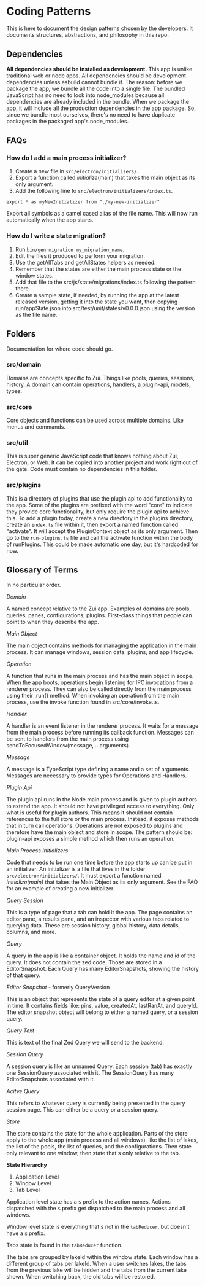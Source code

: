 # Coding Patterns

This is here to document the design patterns chosen by the developers. It documents structures, abstractions, and philosophy in this repo.

## Dependencies

**All dependencies should be installed as development.** This app is unlike traditional web or node apps. All dependencies should be development dependencies unless esbuild cannot bundle it. The reason: before we package the app, we bundle all the code into a single file. The bundled JavaScript has no need to look into node_modules because all dependencies are already included in the bundle. When we package the app, it will include all the production dependencies in the app package. So, since we bundle most ourselves, there's no need to have duplicate packages in the packaged app's node_modules.

## FAQs

### How do I add a main process initializer?

1. Create a new file in `src/electron/initializers/`.
2. Export a function called _initialize_(main) that takes the main object as its only argument.
3. Add the following line to `src/electron/initializers/index.ts`.

```
export * as myNewInitializer from "./my-new-initializer"
```

Export all symbols as a camel cased alias of the file name. This will now run automatically when the app starts.

### How do I write a state migration?

1. Run `bin/gen migration my_migration_name`.
2. Edit the files it produced to perform your migration.
3. Use the getAllTabs and getAllStates helpers as needed.
4. Remember that the states are either the main process state or the window states.
5. Add that file to the src/js/state/migrations/index.ts following the pattern there.
6. Create a sample state, if needed, by running the app at the latest released version, getting it into the state you want, then copying run/appState.json into src/test/unit/states/v0.0.0.json using the version as the file name.

## Folders

Documentation for where code should go.

### src/domain

Domains are concepts specific to Zui. Things like pools, queries, sessions, history. A domain can contain operations, handlers, a plugin-api, models, types.

### src/core

Core objects and functions can be used across multiple domains. Like menus and commands.

### src/util

This is super generic JavaScript code that knows nothing about Zui, Electron, or Web. It can be copied into another project and work right out of the gate. Code must contain no dependencies in this folder.

### src/plugins

This is a directory of plugins that use the plugin api to add functionality to the app. Some of the plugins are prefixed with the word "core" to indicate they provide core functionality, but only require the plugin api to achieve this. To add a plugin today, create a new directory in the plugins directory, create an `index.ts` file within it, then export a named function called "activate". It will accept the PluginContext object as its only argument. Then go to the `run-plugins.ts` file and call the activate function within the body of runPlugins. This could be made automatic one day, but it's hardcoded for now.

## Glossary of Terms

In no particular order.

_Domain_

A named concept relative to the Zui app. Examples of domains are pools, queries, panes, configurations, plugins. First-class things that people can point to when they describe the app.

_Main Object_

The main object contains methods for managing the application in the main process. It can manage windows, session data, plugins, and app lifecycle.

_Operation_

A function that runs in the main process and has the main object in scope. When the app boots, operations begin listening for IPC invocations from a renderer process. They can also be called directly from the main process using their .run() method. When invoking an operation from the main process, use the invoke function found in src/core/invoke.ts.

_Handler_

A handler is an event listener in the renderer process. It waits for a message from the main process before running its callback function. Messages can be sent to handlers from the main process using sendToFocusedWindow(message, ...arguments).

_Message_

A message is a TypeScript type defining a name and a set of arguments. Messages are necessary to provide types for Operations and Handlers.

_Plugin Api_

The plugin api runs in the Node main process and is given to plugin authors to extend the app. It should not have privileged access to everything. Only what is useful for plugin authors. This means it should not contain references to the full store or the main process. Instead, it exposes methods that in turn call operations. Operations are not exposed to plugins and therefore have the main object and store in scope. The pattern should be: plugin-api exposes a simple method which then runs an operation.

_Main Process Initializers_

Code that needs to be run one time before the app starts up can be put in an initializer. An initializer is a file that lives in the folder `src/electron/initializers/`. It must export a function named _initialize(main)_ that takes the Main Object as its only argument. See the FAQ for an example of creating a new initializer.

_Query Session_

This is a type of page that a tab can hold it the app. The page contains an editor pane, a results pane, and an inspector with various tabs related to querying data. These are session history, global history, data details, columns, and more.

_Query_

A query in the app is like a container object. It holds the name and id of the query. It does not contain the zed code. Those are stored in a EditorSnapshot. Each Query has many EditorSnapshots, showing the history of that query.

_Editor Snapshot_ - formerly QueryVersion

This is an object that represents the state of a query editor at a given point in time. It contains fields like: pins, value, createdAt, lastRanAt, and queryId. The editor snapshot object will belong to either a named query, or a session query.

_Query Text_

This is text of the final Zed Query we will send to the backend.

_Session Query_

A session query is like an unnamed Query. Each session (tab) has exactly one SessionQuery associated with it. The SessionQuery has many EditorSnapshots associated with it.

_Acitve Query_

This refers to whatever query is currently being presented in the query session page. This can either be a query or a session query.

_Store_

The store contains the state for the whole application. Parts of the store apply to the whole app (main process and all windows), like the list of lakes, the list of the pools, the list of queries, and the configurations. Then state only relevant to one window, then state that's only relative to the tab.

**State Hierarchy**

1. Application Level
2. Window Level
3. Tab Level

Application level state has a `$` prefix to the action names. Actions dispatched with the `$` prefix get dispatched to the main process and all windows.

Window level state is everything that's not in the `tabReducer`, but doesn't have a `$` prefix.

Tabs state is found in the `tabReducer` function.

The tabs are grouped by lakeId within the window state. Each window has a different group of tabs per lakeId. When a user switches lakes, the tabs from the previous lake will be hidden and the tabs from the current lake shown. When switching back, the old tabs will be restored.
